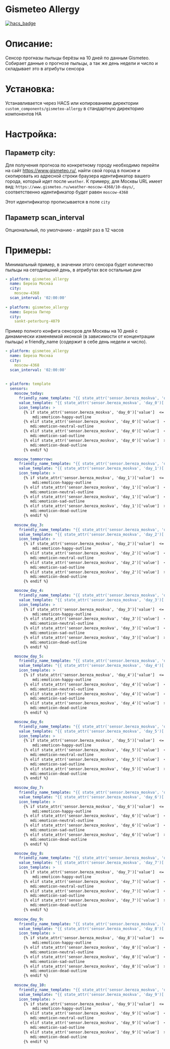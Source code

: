 # Gismeteo Allergy

[![hacs_badge](https://img.shields.io/badge/HACS-Custom-orange.svg)](https://github.com/custom-components/hacs)
# Описание:
Сенсор прогназы пыльцы берёзы на 10 дней по данным Gismeteo.
Собирает данные о прогнозе пыльцы, а так же день недели и число и складывает это в атрибуты сенсора

# Установка:
Устанавливается через HACS или копированием директории `custom_components/gismeteo-allergy` в стандартную директорию компонентов HA

# Настройка:

## Параметр city:
Для получения прогноза по конкретному городу необходимо перейти на сайт https://www.gismeteo.ru/, найти свой город в поиске и скопировать из адресной строки браузера идентификатор вашего города, который идет после `weather`. 
К примеру, для Москвы URL имеет вид:  `https://www.gismeteo.ru/weather-moscow-4368/10-days/`, соответственно идентификатор будет равен `moscow-4368`

Этот идентификатор прописывается в поле `city`

## Параметр scan_interval
Опциональный, по умолчанию - апдейт раз в 12 часов

# Примеры:
Минимальный пример, в значении этого сенсора будет количество пыльцы на сегодняшний день, в атрибутах все остальные дни
```yaml
- platform: gismeteo_allergy
  name: Береза Москва
  city:
    moscow-4368
  scan_interval: '02:00:00'
    
- platform: gismeteo_allergy
  name: Береза Питер
  city:
    sankt-peterburg-4079
```

Пример полного конфига сенсоров для Москвы на 10 дней с динамически изменяемой иконкой (в зависимости от концентрации пыльцы) и friendly_name (содержит в себе день недели и число).
```yaml
- platform: gismeteo_allergy
  name: Береза Москва
  city:
    moscow-4368
  scan_interval: '02:00:00'
    
  
- platform: template
  sensors:
    moscow_today:
      friendly_name_template: "{{ state_attr('sensor.bereza_moskva', 'day_0')['day'] }}"
      value_template: "{{ state_attr('sensor.bereza_moskva', 'day_0')['value'] }}"
      icon_template: >
        {% if state_attr('sensor.bereza_moskva', 'day_0')['value']  <= 10 %}
            mdi:emoticon-happy-outline
        {% elif state_attr('sensor.bereza_moskva', 'day_0')['value']  <= 50 %}
           mdi:emoticon-neutral-outline
        {% elif state_attr('sensor.bereza_moskva', 'day_0')['value']  <= 500 %}
           mdi:emoticon-sad-outline
        {% elif state_attr('sensor.bereza_moskva', 'day_0')['value']  > 500 %}
           mdi:emoticon-dead-outline
        {% endif %}

    moscow_tommorrow:
      friendly_name_template: "{{ state_attr('sensor.bereza_moskva', 'day_1')['day'] }}"
      value_template: "{{ state_attr('sensor.bereza_moskva', 'day_1')['value'] }}"
      icon_template: >
        {% if state_attr('sensor.bereza_moskva', 'day_1')['value']  <= 10 %}
            mdi:emoticon-happy-outline
        {% elif state_attr('sensor.bereza_moskva', 'day_1')['value']  <= 50 %}
           mdi:emoticon-neutral-outline
        {% elif state_attr('sensor.bereza_moskva', 'day_1')['value']  <= 500 %}
           mdi:emoticon-sad-outline
        {% elif state_attr('sensor.bereza_moskva', 'day_1')['value']  > 500 %}
           mdi:emoticon-dead-outline
        {% endif %}
      
    moscow_day_3:
      friendly_name_template: "{{ state_attr('sensor.bereza_moskva', 'day_2')['day'] }}"
      value_template: "{{ state_attr('sensor.bereza_moskva', 'day_2')['value'] }}"
      icon_template: >
        {% if state_attr('sensor.bereza_moskva', 'day_2')['value']  <= 10 %}
            mdi:emoticon-happy-outline
        {% elif state_attr('sensor.bereza_moskva', 'day_2')['value']  <= 50 %}
           mdi:emoticon-neutral-outline
        {% elif state_attr('sensor.bereza_moskva', 'day_2')['value']  <= 500 %}
           mdi:emoticon-sad-outline
        {% elif state_attr('sensor.bereza_moskva', 'day_2')['value']  > 500 %}
           mdi:emoticon-dead-outline
        {% endif %}

    moscow_day_4:
      friendly_name_template: "{{ state_attr('sensor.bereza_moskva', 'day_3')['day'] }}"
      value_template: "{{ state_attr('sensor.bereza_moskva', 'day_3')['value'] }}"
      icon_template: >
        {% if state_attr('sensor.bereza_moskva', 'day_3')['value']  <= 10 %}
            mdi:emoticon-happy-outline
        {% elif state_attr('sensor.bereza_moskva', 'day_3')['value']  <= 50 %}
           mdi:emoticon-neutral-outline
        {% elif state_attr('sensor.bereza_moskva', 'day_3')['value']  <= 500 %}
           mdi:emoticon-sad-outline
        {% elif state_attr('sensor.bereza_moskva', 'day_3')['value']  > 500 %}
           mdi:emoticon-dead-outline
        {% endif %}

    moscow_day_5:
      friendly_name_template: "{{ state_attr('sensor.bereza_moskva', 'day_4')['day'] }}"
      value_template: "{{ state_attr('sensor.bereza_moskva', 'day_4')['value'] }}"
      icon_template: >
        {% if state_attr('sensor.bereza_moskva', 'day_4')['value']  <= 10 %}
            mdi:emoticon-happy-outline
        {% elif state_attr('sensor.bereza_moskva', 'day_4')['value']  <= 50 %}
           mdi:emoticon-neutral-outline
        {% elif state_attr('sensor.bereza_moskva', 'day_4')['value']  <= 500 %}
           mdi:emoticon-sad-outline
        {% elif state_attr('sensor.bereza_moskva', 'day_4')['value']  > 500 %}
           mdi:emoticon-dead-outline
        {% endif %}

    moscow_day_6:
      friendly_name_template: "{{ state_attr('sensor.bereza_moskva', 'day_5')['day'] }}"
      value_template: "{{ state_attr('sensor.bereza_moskva', 'day_5')['value'] }}"
      icon_template: >
        {% if state_attr('sensor.bereza_moskva', 'day_5')['value']  <= 10 %}
            mdi:emoticon-happy-outline
        {% elif state_attr('sensor.bereza_moskva', 'day_5')['value']  <= 50 %}
           mdi:emoticon-neutral-outline
        {% elif state_attr('sensor.bereza_moskva', 'day_5')['value']  <= 500 %}
           mdi:emoticon-sad-outline
        {% elif state_attr('sensor.bereza_moskva', 'day_5')['value']  > 500 %}
           mdi:emoticon-dead-outline
        {% endif %}
      
    moscow_day_7:
      friendly_name_template: "{{ state_attr('sensor.bereza_moskva', 'day_6')['day'] }}"
      value_template: "{{ state_attr('sensor.bereza_moskva', 'day_6')['value'] }}"
      icon_template: >
        {% if state_attr('sensor.bereza_moskva', 'day_6')['value']  <= 10 %}
            mdi:emoticon-happy-outline
        {% elif state_attr('sensor.bereza_moskva', 'day_6')['value']  <= 50 %}
           mdi:emoticon-neutral-outline
        {% elif state_attr('sensor.bereza_moskva', 'day_6')['value']  <= 500 %}
           mdi:emoticon-sad-outline
        {% elif state_attr('sensor.bereza_moskva', 'day_6')['value']  > 500 %}
           mdi:emoticon-dead-outline
        {% endif %}

    moscow_day_8:
      friendly_name_template: "{{ state_attr('sensor.bereza_moskva', 'day_7')['day'] }}"
      value_template: "{{ state_attr('sensor.bereza_moskva', 'day_7')['value'] }}"
      icon_template: >
        {% if state_attr('sensor.bereza_moskva', 'day_7')['value']  <= 10 %}
            mdi:emoticon-happy-outline
        {% elif state_attr('sensor.bereza_moskva', 'day_7')['value']  <= 50 %}
           mdi:emoticon-neutral-outline
        {% elif state_attr('sensor.bereza_moskva', 'day_7')['value']  <= 500 %}
           mdi:emoticon-sad-outline
        {% elif state_attr('sensor.bereza_moskva', 'day_7')['value']  > 500 %}
           mdi:emoticon-dead-outline
        {% endif %}
      
    moscow_day_9:
      friendly_name_template: "{{ state_attr('sensor.bereza_moskva', 'day_8')['day'] }}"
      value_template: "{{ state_attr('sensor.bereza_moskva', 'day_8')['value'] }}"
      icon_template: >
        {% if state_attr('sensor.bereza_moskva', 'day_8')['value']  <= 10 %}
            mdi:emoticon-happy-outline
        {% elif state_attr('sensor.bereza_moskva', 'day_8')['value']  <= 50 %}
           mdi:emoticon-neutral-outline
        {% elif state_attr('sensor.bereza_moskva', 'day_8')['value']  <= 500 %}
           mdi:emoticon-sad-outline
        {% elif state_attr('sensor.bereza_moskva', 'day_8')['value']  > 500 %}
           mdi:emoticon-dead-outline
        {% endif %}
      
    moscow_day_10:
      friendly_name_template: "{{ state_attr('sensor.bereza_moskva', 'day_9')['day'] }}"
      value_template: "{{ state_attr('sensor.bereza_moskva', 'day_9')['value'] }}"
      icon_template: >
        {% if state_attr('sensor.bereza_moskva', 'day_9')['value']  <= 10 %}
            mdi:emoticon-happy-outline
        {% elif state_attr('sensor.bereza_moskva', 'day_9')['value']  <= 50 %}
           mdi:emoticon-neutral-outline
        {% elif state_attr('sensor.bereza_moskva', 'day_9')['value']  <= 500 %}
           mdi:emoticon-sad-outline
        {% elif state_attr('sensor.bereza_moskva', 'day_9')['value']  > 500 %}
           mdi:emoticon-dead-outline
        {% endif %}
```